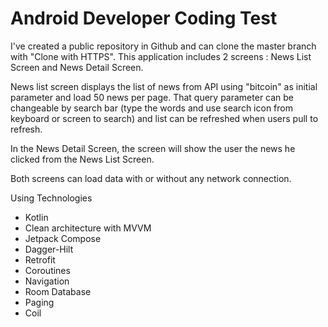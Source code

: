 Android Developer Coding Test 
============================================

I've created a public repository in Github and can clone the master branch with "Clone with HTTPS".
This application includes 2 screens : News List Screen and News Detail Screen.

News list screen displays the list of news from API using "bitcoin" as initial parameter and load 50 news per page.
That query parameter can be changeable by search bar (type the words and use search icon from keyboard or screen to search) and list can be refreshed when users pull to refresh.

In the News Detail Screen, the screen will show the user the news he clicked from the News List Screen.

Both screens can load data with or without any network connection.

Using Technologies

- Kotlin
- Clean architecture with MVVM
- Jetpack Compose
- Dagger-Hilt
- Retrofit
- Coroutines
- Navigation
- Room Database
- Paging
- Coil